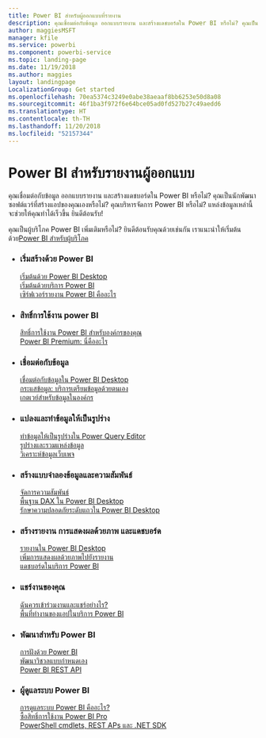 ```yaml
---
title: Power BI สำหรับผู้ออกแบบที่รายงาน
description: คุณเชื่อมต่อกับข้อมูล ออกแบบรายงาน และสร้างแดชบอร์ดใน Power BI หรือไม่? คุณเป็นนักพัฒนาซอฟต์แวร์ที่สร้างแอปของคุณเองหรือผู้ดูแลระบบ Power BI หรือไม่?
author: maggiesMSFT
manager: kfile
ms.service: powerbi
ms.component: powerbi-service
ms.topic: landing-page
ms.date: 11/19/2018
ms.author: maggies
layout: landingpage
LocalizationGroup: Get started
ms.openlocfilehash: 70ea5374c3249e0abe38aeaaf8bb6253e50d8a08
ms.sourcegitcommit: 46f1ba3f972f6e64bce05ad0fd527b27c49aedd6
ms.translationtype: HT
ms.contentlocale: th-TH
ms.lasthandoff: 11/20/2018
ms.locfileid: "52157344"
---
```

# <a name="power-bi-for-report-designers"></a>Power BI สำหรับรายงานผู้ออกแบบ

คุณเชื่อมต่อกับข้อมูล ออกแบบรายงาน และสร้างแดชบอร์ดใน Power BI หรือไม่? คุณเป็นนักพัฒนาซอฟต์แวร์ที่สร้างแอปของคุณเองหรือไม่? คุณบริหารจัดการ Power BI หรือไม่? แหล่งข้อมูลเหล่านี้จะช่วยให้คุณทำได้เร็วขึ้น ยินดีต้อนรับ!

คุณเป็นผู้บริโภค Power BI เพิ่มเติมหรือไม่? ยินดีต้อนรับคุณด้วยเช่นกัน เราแนะนำให้เริ่มต้นด้วย[Power BI สำหรับผู้บริโภค](consumer/power-bi-consumer-landing.md)

<ul class="panelContent cardsF"> 
              <li> 
                             <div class="cardSize"> 
                                           <div class="cardPadding"> 
                                                          <div class="card"> 
                                                                        <div class="cardText"> 
                                                                                      <h3>เริ่มสร้างด้วย Power BI</h3> 
                                                                                      <p></p>
                                                                                            <a href="desktop-what-is-desktop.md">เริ่มต้นด้วย Power BI Desktop</a><br/> 
                                                                                            <a href="power-bi-overview.md">เริ่มต้นด้วยบริการ Power BI</a><br/> 
                                                                                            <a href="report-server/get-started.md">เซิร์ฟเวอร์รายงาน Power BI คืออะไร</a>
                                                                        </div> 
                                                          </div> 
                                           </div> 
                             </div> 
              </li>
              <li> 
                             <div class="cardSize"> 
                                           <div class="cardPadding"> 
                                                          <div class="card"> 
                                                                        <div class="cardText"> 
                                                                                      <h3>สิทธิ์การใช้งาน power BI</h3> 
                                                                                      <p></p>
                                                                                            <a href="service-admin-licensing-organization.md">สิทธิ์การใช้งาน Power BI สำหรับองค์กรของคุณ</a><br/> 
                                                                                            <a href="service-premium.md">Power BI Premium: นี่คืออะไร</a> 
                                                                        </div> 
                                                          </div> 
                                           </div> 
                             </div> 
              </li>
              <li> 
                             <div class="cardSize"> 
                                           <div class="cardPadding"> 
                                                          <div class="card"> 
                                                                        <div class="cardText"> 
                                                                                      <h3>เชื่อมต่อกับข้อมูล</h3> 
                                                                                      <p></p>
                                                                                            <a href="desktop-quickstart-connect-to-data.md">เชื่อมต่อกับข้อมูลใน Power BI Desktop</a><br/> 
                                                                                            <a href="service-dataflows-overview.md">กระแสข้อมูล: บริการเตรียมข้อมูลด้วยตนเอง</a><br/> 
                                                                                            <a href="service-gateway-install.md">เกตเวย์สำหรับข้อมูลในองค์กร</a>
                                                                        </div> 
                                                          </div> 
                                           </div> 
                             </div> 
              </li>
              <li> 
                             <div class="cardSize"> 
                                           <div class="cardPadding"> 
                                                          <div class="card"> 
                                                                        <div class="cardText"> 
                                                                                      <h3>แปลงและทำข้อมูลให้เป็นรูปร่าง</h3> 
                                                                                      <p></p>
                                                                                            <a href="desktop-common-query-tasks.md">ทำข้อมูลให้เป็นรูปร่างใน Power Query Editor</a><br/> 
                                                                                            <a href="desktop-shape-and-combine-data.md">รูปร่างและรวมแหล่งข้อมูล</a><br/> 
                                                                                            <a href="desktop-tutorial-importing-and-analyzing-data-from-a-web-page.md">วิเคราะห์ข้อมูลเว็บเพจ</a>
                                                                        </div> 
                                                          </div> 
                                           </div> 
                             </div> 
              </li>
              <li> 
                             <div class="cardSize"> 
                                           <div class="cardPadding"> 
                                                          <div class="card"> 
                                                                       <div class="cardText"> 
                                                                                      <h3>สร้างแบบจำลองข้อมูลและความสัมพันธ์</h3> 
                                                                                      <p></p>
                                                                                            <a href="desktop-create-and-manage-relationships.md">จัดการความสัมพันธ์</a><br/>
                                                                                            <a href="desktop-quickstart-learn-dax-basics.md">พื้นฐาน DAX ใน Power BI Desktop</a><br/> 
                                                                                            <a href="service-admin-rls.md">รักษาความปลอดภัยระดับแถวใน Power BI Desktop</a> 
                                                                        </div> 
                                                          </div> 
                                           </div> 
                             </div> 
              </li>
              <li> 
                             <div class="cardSize"> 
                                           <div class="cardPadding"> 
                                                          <div class="card"> 
                                                                        <div class="cardText"> 
                                                                                      <h3>สร้างรายงาน การแสดงผลด้วยภาพ และแดชบอร์ด</h3> 
                                                                                      <p></p>
                                                                                            <a href="desktop-report-view.md">รายงานใน Power BI Desktop</a><br/> 
                                                                                            <a href="power-bi-report-add-visualizations-i.md">เพิ่มการแสดงผลด้วยภาพไปยังรายงาน</a><br/> 
                                                                                            <a href="service-dashboard-create.md">แดชบอร์ดในบริการ Power BI</a>
                                                                        </div> 
                                                          </div> 
                                           </div> 
                             </div> 
              </li>
              <li> 
                             <div class="cardSize"> 
                                           <div class="cardPadding"> 
                                                          <div class="card"> 
                                                                        <div class="cardText"> 
                                                                                      <h3>แชร์งานของคุณ</h3> 
                                                                                      <p></p>
                                                                                            <a href="service-how-to-collaborate-distribute-dashboards-reports.md">ฉันควรเข้าร่วมงานและแชร์อย่างไร?</a><br/>
                                                                                            <a href="service-create-workspaces.md">พื้นที่ทำงานของแอปในบริการ Power BI</a> 
                                                                        </div> 
                                                          </div> 
                                           </div> 
                             </div> 
              </li>
              <li> 
                             <div class="cardSize"> 
                                           <div class="cardPadding"> 
                                                          <div class="card"> 
                                                                        <div class="cardText"> 
                                                                                      <h3>พัฒนาสำหรับ Power BI</h3> 
                                                                                      <p></p>
                                                                                            <a href="developer/embedding.md">การฝังด้วย Power BI</a><br/> 
                                                                                            <a href="developer/custom-visual-develop-tutorial.md">พัฒนาวิชวลแบบกำหนดเอง</a><br/> 
                                                                                            <a href="https://docs.microsoft.com/rest/api/power-bi">Power BI REST API</a>
                                                                        </div> 
                                                          </div> 
                                           </div> 
                             </div> 
              </li>
              <li> 
                             <div class="cardSize"> 
                                           <div class="cardPadding"> 
                                                          <div class="card"> 
                                                                        <div class="cardText"> 
                                                                                      <h3>ผู้ดูแลระบบ Power BI</h3> 
                                                                                      <p></p>
                                                                                            <a href="service-admin-administering-power-bi-in-your-organization.md">การดูแลระบบ Power BI คืออะไร?</a><br/> 
                                                                                            <a href="service-admin-purchasing-power-bi-pro.md">ซื้อสิทธิ์การใช้งาน Power BI Pro</a><br/>
                                                                                            <a href="service-admin-reference.md">PowerShell cmdlets, REST APs และ .NET SDK</a>
                                                                        </div> 
                                                          </div> 
                                           </div> 
                             </div> 
              </li>
</ul>



